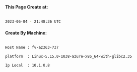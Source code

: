 
   
#### This Page Create at:

```bash

2023-06-04 - 21:48:36 UTC

```

#### Create By Machine:

```bash

Host Name : fv-az363-737

platform  : Linux-5.15.0-1038-azure-x86_64-with-glibc2.35

Ip Local  : 10.1.0.8

```

